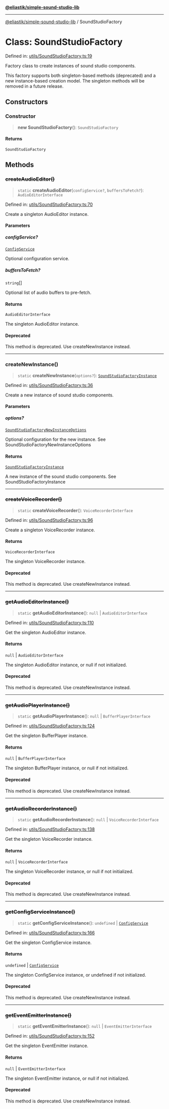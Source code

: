 [**@eliastik/simple-sound-studio-lib**](../README.md)

***

[@eliastik/simple-sound-studio-lib](../README.md) / SoundStudioFactory

# Class: SoundStudioFactory

Defined in: [utils/SoundStudioFactory.ts:19](https://github.com/Eliastik/simple-sound-studio-lib/blob/61c9eeaf822611325d0c50ace4e91cc6de3ae8d9/lib/utils/SoundStudioFactory.ts#L19)

Factory class to create instances of sound studio components.

This factory supports both singleton-based methods (deprecated) and a new
instance-based creation model. The singleton methods will be removed in a
future release.

## Constructors

### Constructor

> **new SoundStudioFactory**(): `SoundStudioFactory`

#### Returns

`SoundStudioFactory`

## Methods

### ~~createAudioEditor()~~

> `static` **createAudioEditor**(`configService?`, `buffersToFetch?`): `AudioEditorInterface`

Defined in: [utils/SoundStudioFactory.ts:70](https://github.com/Eliastik/simple-sound-studio-lib/blob/61c9eeaf822611325d0c50ace4e91cc6de3ae8d9/lib/utils/SoundStudioFactory.ts#L70)

Create a singleton AudioEditor instance.

#### Parameters

##### configService?

[`ConfigService`](../interfaces/ConfigService.md)

Optional configuration service.

##### buffersToFetch?

`string`[]

Optional list of audio buffers to pre-fetch.

#### Returns

`AudioEditorInterface`

The singleton AudioEditor instance.

#### Deprecated

This method is deprecated. Use createNewInstance instead.

***

### createNewInstance()

> `static` **createNewInstance**(`options?`): [`SoundStudioFactoryInstance`](../interfaces/SoundStudioFactoryInstance.md)

Defined in: [utils/SoundStudioFactory.ts:36](https://github.com/Eliastik/simple-sound-studio-lib/blob/61c9eeaf822611325d0c50ace4e91cc6de3ae8d9/lib/utils/SoundStudioFactory.ts#L36)

Create a new instance of sound studio components.

#### Parameters

##### options?

[`SoundStudioFactoryNewInstanceOptions`](../interfaces/SoundStudioFactoryNewInstanceOptions.md)

Optional configuration for the new instance. See SoundStudioFactoryNewInstanceOptions

#### Returns

[`SoundStudioFactoryInstance`](../interfaces/SoundStudioFactoryInstance.md)

A new instance of the sound studio components. See SoundStudioFactoryInstance

***

### ~~createVoiceRecorder()~~

> `static` **createVoiceRecorder**(): `VoiceRecorderInterface`

Defined in: [utils/SoundStudioFactory.ts:96](https://github.com/Eliastik/simple-sound-studio-lib/blob/61c9eeaf822611325d0c50ace4e91cc6de3ae8d9/lib/utils/SoundStudioFactory.ts#L96)

Create a singleton VoiceRecorder instance.

#### Returns

`VoiceRecorderInterface`

The singleton VoiceRecorder instance.

#### Deprecated

This method is deprecated. Use createNewInstance instead.

***

### ~~getAudioEditorInstance()~~

> `static` **getAudioEditorInstance**(): `null` \| `AudioEditorInterface`

Defined in: [utils/SoundStudioFactory.ts:110](https://github.com/Eliastik/simple-sound-studio-lib/blob/61c9eeaf822611325d0c50ace4e91cc6de3ae8d9/lib/utils/SoundStudioFactory.ts#L110)

Get the singleton AudioEditor instance.

#### Returns

`null` \| `AudioEditorInterface`

The singleton AudioEditor instance, or null if not initialized.

#### Deprecated

This method is deprecated. Use createNewInstance instead.

***

### ~~getAudioPlayerInstance()~~

> `static` **getAudioPlayerInstance**(): `null` \| `BufferPlayerInterface`

Defined in: [utils/SoundStudioFactory.ts:124](https://github.com/Eliastik/simple-sound-studio-lib/blob/61c9eeaf822611325d0c50ace4e91cc6de3ae8d9/lib/utils/SoundStudioFactory.ts#L124)

Get the singleton BufferPlayer instance.

#### Returns

`null` \| `BufferPlayerInterface`

The singleton BufferPlayer instance, or null if not initialized.

#### Deprecated

This method is deprecated. Use createNewInstance instead.

***

### ~~getAudioRecorderInstance()~~

> `static` **getAudioRecorderInstance**(): `null` \| `VoiceRecorderInterface`

Defined in: [utils/SoundStudioFactory.ts:138](https://github.com/Eliastik/simple-sound-studio-lib/blob/61c9eeaf822611325d0c50ace4e91cc6de3ae8d9/lib/utils/SoundStudioFactory.ts#L138)

Get the singleton VoiceRecorder instance.

#### Returns

`null` \| `VoiceRecorderInterface`

The singleton VoiceRecorder instance, or null if not initialized.

#### Deprecated

This method is deprecated. Use createNewInstance instead.

***

### ~~getConfigServiceInstance()~~

> `static` **getConfigServiceInstance**(): `undefined` \| [`ConfigService`](../interfaces/ConfigService.md)

Defined in: [utils/SoundStudioFactory.ts:166](https://github.com/Eliastik/simple-sound-studio-lib/blob/61c9eeaf822611325d0c50ace4e91cc6de3ae8d9/lib/utils/SoundStudioFactory.ts#L166)

Get the singleton ConfigService instance.

#### Returns

`undefined` \| [`ConfigService`](../interfaces/ConfigService.md)

The singleton ConfigService instance, or undefined if not initialized.

#### Deprecated

This method is deprecated. Use createNewInstance instead.

***

### ~~getEventEmitterInstance()~~

> `static` **getEventEmitterInstance**(): `null` \| `EventEmitterInterface`

Defined in: [utils/SoundStudioFactory.ts:152](https://github.com/Eliastik/simple-sound-studio-lib/blob/61c9eeaf822611325d0c50ace4e91cc6de3ae8d9/lib/utils/SoundStudioFactory.ts#L152)

Get the singleton EventEmitter instance.

#### Returns

`null` \| `EventEmitterInterface`

The singleton EventEmitter instance, or null if not initialized.

#### Deprecated

This method is deprecated. Use createNewInstance instead.
